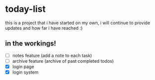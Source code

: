 # today-list
this is a project that i have started on my own, i will continue to provide updates and how far i have reached :)

## in the workings!
- [ ] notes feature (add a note to each task)
- [ ] archive feature (archive of past completed todos)
- [x] login page
- [x] login system

